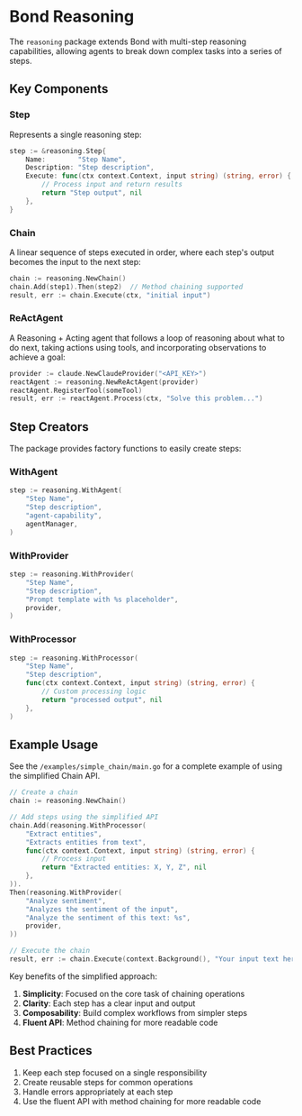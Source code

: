 # Bond Reasoning

The `reasoning` package extends Bond with multi-step reasoning capabilities, allowing agents to break down complex tasks into a series of steps.

## Key Components

### Step

Represents a single reasoning step:

```go
step := &reasoning.Step{
    Name:        "Step Name",
    Description: "Step description",
    Execute: func(ctx context.Context, input string) (string, error) {
        // Process input and return results
        return "Step output", nil
    },
}
```

### Chain

A linear sequence of steps executed in order, where each step's output becomes the input to the next step:

```go
chain := reasoning.NewChain()
chain.Add(step1).Then(step2)  // Method chaining supported
result, err := chain.Execute(ctx, "initial input")
```

### ReActAgent

A Reasoning + Acting agent that follows a loop of reasoning about what to do next, taking actions using tools, and incorporating observations to achieve a goal:

```go
provider := claude.NewClaudeProvider("<API_KEY>")
reactAgent := reasoning.NewReActAgent(provider)
reactAgent.RegisterTool(someTool)
result, err := reactAgent.Process(ctx, "Solve this problem...")
```

## Step Creators

The package provides factory functions to easily create steps:

### WithAgent

```go
step := reasoning.WithAgent(
    "Step Name",
    "Step description",
    "agent-capability",
    agentManager,
)
```

### WithProvider

```go
step := reasoning.WithProvider(
    "Step Name",
    "Step description",
    "Prompt template with %s placeholder",
    provider,
)
```

### WithProcessor

```go
step := reasoning.WithProcessor(
    "Step Name",
    "Step description",
    func(ctx context.Context, input string) (string, error) {
        // Custom processing logic
        return "processed output", nil
    },
)
```

## Example Usage

See the `/examples/simple_chain/main.go` for a complete example of using the simplified Chain API.

```go
// Create a chain
chain := reasoning.NewChain()

// Add steps using the simplified API
chain.Add(reasoning.WithProcessor(
    "Extract entities", 
    "Extracts entities from text",
    func(ctx context.Context, input string) (string, error) {
        // Process input
        return "Extracted entities: X, Y, Z", nil
    },
)).
Then(reasoning.WithProvider(
    "Analyze sentiment",
    "Analyzes the sentiment of the input",
    "Analyze the sentiment of this text: %s",
    provider,
))

// Execute the chain
result, err := chain.Execute(context.Background(), "Your input text here")
```

Key benefits of the simplified approach:

1. **Simplicity**: Focused on the core task of chaining operations
2. **Clarity**: Each step has a clear input and output
3. **Composability**: Build complex workflows from simpler steps
4. **Fluent API**: Method chaining for more readable code

## Best Practices

1. Keep each step focused on a single responsibility
2. Create reusable steps for common operations
3. Handle errors appropriately at each step
4. Use the fluent API with method chaining for more readable code